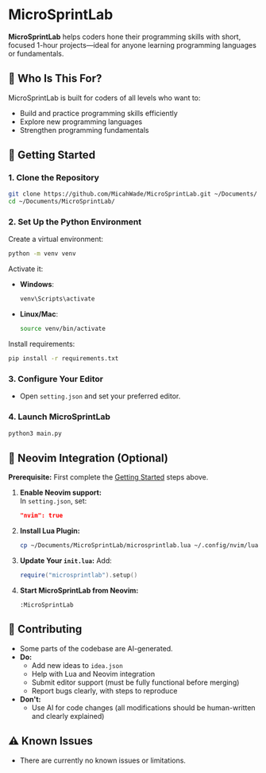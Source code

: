 # MicroSprintLab

**MicroSprintLab** helps coders hone their programming skills with short, focused 1-hour projects—ideal for anyone learning programming languages or fundamentals.

## 🎯 Who Is This For?

MicroSprintLab is built for coders of all levels who want to:

- Build and practice programming skills efficiently  
- Explore new programming languages  
- Strengthen programming fundamentals

## 🚀 Getting Started

### 1. Clone the Repository

```bash
git clone https://github.com/MicahWade/MicroSprintLab.git ~/Documents/
cd ~/Documents/MicroSprintLab/
```

### 2. Set Up the Python Environment

Create a virtual environment:
```bash
python -m venv venv
```

Activate it:

- **Windows**:
  ```bash
  venv\Scripts\activate
  ```
- **Linux/Mac**:
  ```bash
  source venv/bin/activate
  ```

Install requirements:
```bash
pip install -r requirements.txt
```

### 3. Configure Your Editor

- Open `setting.json` and set your preferred editor.

### 4. Launch MicroSprintLab

```bash
python3 main.py
```

## 📝 Neovim Integration (Optional)

**Prerequisite:** First complete the [Getting Started](#getting-started) steps above.

1. **Enable Neovim support:**  
   In `setting.json`, set:
   ```json
   "nvim": true
   ```

2. **Install Lua Plugin:**
   ```bash
   cp ~/Documents/MicroSprintLab/microsprintlab.lua ~/.config/nvim/lua/microsprintlab.lua
   ```

3. **Update Your `init.lua`:**
   Add:
   ```lua
   require("microsprintlab").setup()
   ```

4. **Start MicroSprintLab from Neovim:**
   ```
   :MicroSprintLab
   ```

## 🤝 Contributing

- Some parts of the codebase are AI-generated.
- **Do:**
    - Add new ideas to `idea.json`
    - Help with Lua and Neovim integration
    - Submit editor support (must be fully functional before merging)
    - Report bugs clearly, with steps to reproduce
- **Don't:**
    - Use AI for code changes (all modifications should be human-written and clearly explained)

## ⚠️ Known Issues

- There are currently no known issues or limitations.
